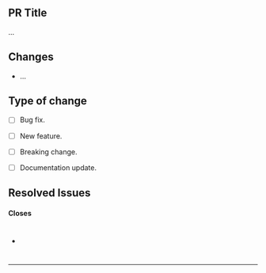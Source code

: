 ## PR Title

<!-- Description / Explanation-->
...

## Changes
- ...

## Type of change
- [ ] Bug fix.
- [ ] New feature.
- [ ] Breaking change.
- [ ] Documentation update.


## Resolved Issues
#### Closes
- #

---
